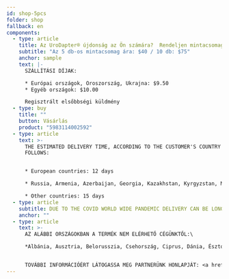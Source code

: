 ```yaml
---
id: shop-5pcs
folder: shop
fallback: en
components:
  - type: article
    title: Az UroDapter® újdonság az Ön számára?  Rendeljen mintacsomagot!
    subtitle: "Az 5 db-os mintacsomag ára: $40 / 10 db: $75"
    anchor: sample
    text: |-
      SZÁLLÍTÁSI DÍJAK:

      * Európai országok, Oroszország, Ukrajna: $9.50
      * Egyéb országok: $10.00

      Regisztrált elsőbbségi küldmény
  - type: buy
    title: ""
    button: Vásárlás
    product: "5983114002592"
  - type: article
    text: >-
      THE ESTIMATED DELIVERY TIME, ACCORDING TO THE CUSTOMER'S COUNTRY AS
      FOLLOWS:


      * European countries: 12 days

      * Russia, Armenia, Azerbaijan, Georgia, Kazakhstan, Kyrgyzstan, Moldova, Tajikistan, Turkmenistan, Ukraine, Uzbekistan: 19 days

      * Other countries: 15 days
  - type: article
    subtitle: DUE TO THE COVID WORLD WIDE PANDEMIC DELIVERY CAN BE LONGER THAN USUAL.
    anchor: ""
  - type: article
    text: >-
      AZ ALÁBBI ORSZÁGOKBAN A TERMÉK NEM ELÉRHETŐ CÉGÜNKTŐL:\

      *Albánia, Ausztria, Belorusszia, Csehország, Ciprus, Dánia, Észtország, Finnország, Franciaország, Németország, Koszovó, Görögország, <b>Magyarország</b>, Írország, Olaszország, Lettország, Litvánia, Luxemburg, Észak-Macedónia, Málta, Hollandia, Lengyelország, Portugália, Románia, Szerbia, Szlovákia, Szlovénia, Spanyolország, Svédország, Egyesült Királyság, Törökország, Ausztrália, Új-Zéland.* 


      TOVÁBBI INFORMÁCIÓÉRT LÁTOGASSA MEG PARTNERÜNK HONLAPJÁT: <a href="https://www.ibsagroup.com" rel="noopener" target="_blank">https://www.ibsagroup.com</a>
---
```

